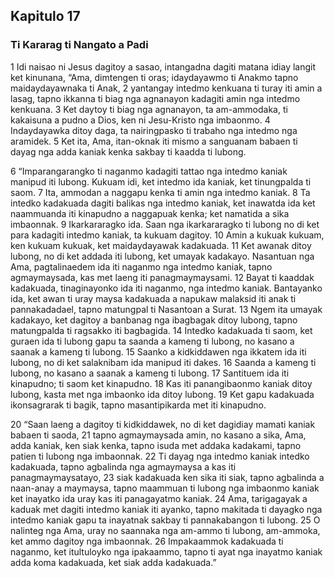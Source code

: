 Kapitulo 17
-----------

### Ti Kararag ti Nangato a Padi

1 Idi naisao ni Jesus dagitoy a sasao, intangadna dagiti matana idiay langit ket kinunana, “Ama, dimtengen ti oras; idaydayawmo ti Anakmo tapno maidaydayawnaka ti Anak, 2 yantangay intedmo kenkuana ti turay iti amin a lasag, tapno ikkanna ti biag nga agnanayon kadagiti amin nga intedmo kenkuana. 3 Ket daytoy ti biag nga agnanayon, ta am-ammodaka, ti kakaisuna a pudno a Dios, ken ni Jesu-Kristo nga imbaonmo. 4 Indaydayawka ditoy daga, ta nairingpasko ti trabaho nga intedmo nga aramidek. 5 Ket ita, Ama, itan-oknak iti mismo a sanguanam babaen ti dayag nga adda kaniak kenka sakbay ti kaadda ti lubong.

6 “Imparangarangko ti naganmo kadagiti tattao nga intedmo kaniak manipud iti lubong. Kukuam idi, ket intedmo ida kaniak, ket tinungpalda ti saom. 7 Ita, ammodan a naggapu kenka ti amin nga intedmo kaniak. 8 Ta intedko kadakuada dagiti balikas nga intedmo kaniak, ket inawatda ida ket naammuanda iti kinapudno a naggapuak kenka; ket namatida a sika imbaonnak. 9 Ikarkararagko ida. Saan nga ikarkararagko ti lubong no di ket para kadagiti intedmo kaniak, ta kukuam dagitoy. 10 Amin a kukuak kukuam, ken kukuam kukuak, ket maidaydayawak kadakuada. 11 Ket awanak ditoy lubong, no di ket addada iti lubong, ket umayak kadakayo. Nasantuan nga Ama, pagtalinaedem ida iti naganmo nga intedmo kaniak, tapno agmaymaysada, kas met laeng iti panagmaymaysami. 12 Bayat ti kaaddak kadakuada, tinaginayonko ida iti naganmo, nga intedmo kaniak. Bantayanko ida, ket awan ti uray maysa kadakuada a napukaw malaksid iti anak ti pannakadadael, tapno matungpal ti Nasantoan a Surat. 13 Ngem ita umayak kadakayo, ket dagitoy a banbanag nga ibagbagak ditoy lubong, tapno matungpalda ti ragsakko iti bagbagida. 14 Intedko kadakuada ti saom, ket guraen ida ti lubong gapu ta saanda a kameng ti lubong, no kasano a saanak a kameng ti lubong. 15 Saanko a kidkiddawen nga ikkatem ida iti lubong, no di ket salaknibam ida manipud iti dakes. 16 Saanda a kameng ti lubong, no kasano a saanak a kameng ti lubong. 17 Santituem ida iti kinapudno; ti saom ket kinapudno. 18 Kas iti panangibaonmo kaniak ditoy lubong, kasta met nga imbaonko ida ditoy lubong. 19 Ket gapu kadakuada ikonsagrarak ti bagik, tapno masantipikarda met iti kinapudno.

20 “Saan laeng a dagitoy ti kidkiddawek, no di ket dagidiay mamati kaniak babaen ti saoda, 21 tapno agmaymaysada amin, no kasano a sika, Ama, adda kaniak, ken siak kenka, tapno isuda met addaka kadakami, tapno patien ti lubong nga imbaonnak. 22 Ti dayag nga intedmo kaniak intedko kadakuada, tapno agbalinda nga agmaymaysa a kas iti panagmaymaysatayo, 23 siak kadakuada ken sika iti siak, tapno agbalinda a naan-anay a maymaysa, tapno maammuan ti lubong nga imbaonmo kaniak ket inayatko ida uray kas iti panagayatmo kaniak. 24 Ama, tarigagayak a kaduak met dagiti intedmo kaniak iti ayanko, tapno makitada ti dayagko nga intedmo kaniak gapu ta inayatnak sakbay ti pannakabangon ti lubong. 25 O nalinteg nga Ama, uray no saannaka nga am-ammo ti lubong, am-ammoka, ket ammo dagitoy nga imbaonnak. 26 Impakaammok kadakuada ti naganmo, ket itultuloyko nga ipakaammo, tapno ti ayat nga inayatmo kaniak adda koma kadakuada, ket siak adda kadakuada.”
